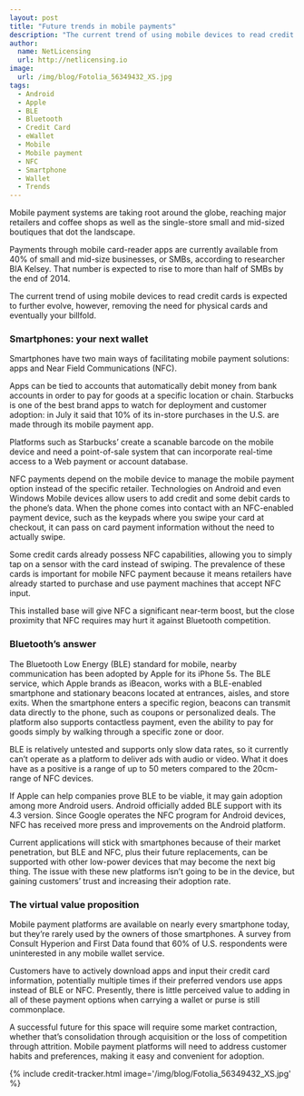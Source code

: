 ```yaml
---
layout: post
title: "Future trends in mobile payments"
description: "The current trend of using mobile devices to read credit cards is expected to further evolve, however, removing the need for physical cards and eventually your billfold"
author:
  name: NetLicensing
  url: http://netlicensing.io
image:
  url: /img/blog/Fotolia_56349432_XS.jpg
tags:
  - Android
  - Apple
  - BLE
  - Bluetooth
  - Credit Card
  - eWallet
  - Mobile
  - Mobile payment
  - NFC
  - Smartphone
  - Wallet
  - Trends
---
```


Mobile payment systems are taking root around the globe, reaching major retailers and coffee shops as well as the single-store small and mid-sized boutiques that dot the landscape.

Payments through mobile card-reader apps are currently available from 40% of small and mid-size businesses, or SMBs, according to researcher BIA Kelsey. That number is expected to rise to more than half of SMBs by the end of 2014.

The current trend of using mobile devices to read credit cards is expected to further evolve, however, removing the need for physical cards and eventually your billfold.

### Smartphones: your next wallet

Smartphones have two main ways of facilitating mobile payment solutions: apps and Near Field Communications (NFC).

Apps can be tied to accounts that automatically debit money from bank accounts in order to pay for goods at a specific location or chain. Starbucks is one of the best brand apps to watch for deployment and customer adoption: in July it said that 10% of its in-store purchases in the U.S. are made through its mobile payment app.

Platforms such as Starbucks’ create a scanable barcode on the mobile device and need a point-of-sale system that can incorporate real-time access to a Web payment or account database.

NFC payments depend on the mobile device to manage the mobile payment option instead of the specific retailer. Technologies on Android and even Windows Mobile devices allow users to add credit and some debit cards to the phone’s data. When the phone comes into contact with an NFC-enabled payment device, such as the keypads where you swipe your card at checkout, it can pass on card payment information without the need to actually swipe.

Some credit cards already possess NFC capabilities, allowing you to simply tap on a sensor with the card instead of swiping. The prevalence of these cards is important for mobile NFC payment because it means retailers have already started to purchase and use payment machines that accept NFC input.

This installed base will give NFC a significant near-term boost, but the close proximity that NFC requires may hurt it against Bluetooth competition.

### Bluetooth’s answer

The Bluetooth Low Energy (BLE) standard for mobile, nearby communication has been adopted by Apple for its iPhone 5s. The BLE service, which Apple brands as iBeacon, works with a BLE-enabled smartphone and stationary beacons located at entrances, aisles, and store exits. When the smartphone enters a specific region, beacons can transmit data directly to the phone, such as coupons or personalized deals. The platform also supports contactless payment, even the ability to pay for goods simply by walking through a specific zone or door.

BLE is relatively untested and supports only slow data rates, so it currently can’t operate as a platform to deliver ads with audio or video. What it does have as a positive is a range of up to 50 meters compared to the 20cm-range of NFC devices.

If Apple can help companies prove BLE to be viable, it may gain adoption among more Android users. Android officially added BLE support with its 4.3 version. Since Google operates the NFC program for Android devices, NFC has received more press and improvements on the Android platform.

Current applications will stick with smartphones because of their market penetration, but BLE and NFC, plus their future replacements, can be supported with other low-power devices that may become the next big thing. The issue with these new platforms isn’t going to be in the device, but gaining customers’ trust and increasing their adoption rate.

### The virtual value proposition

Mobile payment platforms are available on nearly every smartphone today, but they’re rarely used by the owners of those smartphones. A survey from Consult Hyperion and First Data found that 60% of U.S. respondents were uninterested in any mobile wallet service.

Customers have to actively download apps and input their credit card information, potentially multiple times if their preferred vendors use apps instead of BLE or NFC. Presently, there is little perceived value to adding in all of these payment options when carrying a wallet or purse is still commonplace.

A successful future for this space will require some market contraction, whether that’s consolidation through acquisition or the loss of competition through attrition. Mobile payment platforms will need to address customer habits and preferences, making it easy and convenient for adoption.

{% include credit-tracker.html image='/img/blog/Fotolia_56349432_XS.jpg' %}
